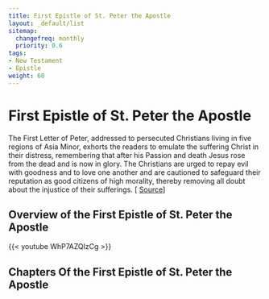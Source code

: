 ```yaml
---
title: First Epistle of St. Peter the Apostle
layout: _default/list
sitemap:
  changefreq: monthly
  priority: 0.6
tags:
- New Testament
- Epistle
weight: 60
---
```

# First Epistle of St. Peter the Apostle

The First Letter of Peter, addressed to persecuted Christians living in five regions of Asia Minor, exhorts the readers to emulate the suffering Christ in their distress, remembering that after his Passion and death Jesus rose from the dead and is now in glory. The Christians are urged to repay evil with goodness and to love one another and are cautioned to safeguard their reputation as good citizens of high morality, thereby removing all doubt about the injustice of their sufferings.  [ [Source](https://www.britannica.com/topic/letters-of-Peter)]

## Overview of the First Epistle of St. Peter the Apostle
{{< youtube WhP7AZQlzCg >}}

## Chapters Of the First Epistle of St. Peter the Apostle